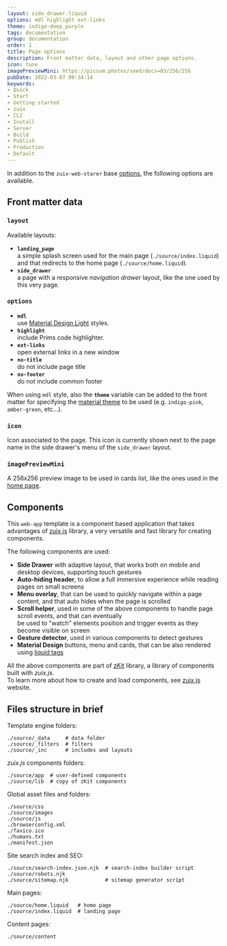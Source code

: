 ```yaml
---
layout: side_drawer.liquid
options: mdl highlight ext-links
theme: indigo-deep_purple
tags: documentation
group: documentation
order: 1
title: Page options
description: Front matter data, layout and other page options.
icon: tune
imagePreviewMini: https://picsum.photos/seed/docs=03/256/256
pubDate: 2022-03-07 09:34:14
keywords:
- Quick
- Start
- Getting started
- zuix
- CLI
- Install
- Server
- Build
- Publish
- Production
- Default
---
```


In addition to the `zuix-web-starer` base [options](https://zuixjs.github.io/zuix-web-starter/page-editing-and-options/), the following options are available. 

## Front matter data

### `layout`

Available layouts:
- **`landing_page`**  
  a simple splash screen used for the main page (`./source/index.liquid`) and that redirects to the home page (`./source/home.liquid`).
- **`side_drawer`**  
  a page with a responsive *navigation drawer* layout, like the one used by this very page.

### `options`

- **`mdl`**  
  use [Material Design Light](https://getmdl.io/components/index.html) styles.
- **`highlight`**  
  include Prims code highlighter.
- **`ext-links`**  
  open external links in a new window
- **`no-title`**  
  do not include page title
- **`no-footer`**  
  do not include common footer

When using `mdl` style, also the **`theme`** variable can be added to the front matter for specifying the [material theme](https://getmdl.io/customize/index.html) to be used
(e.g. `indigo-pink`, `amber-green`, etc...).

### `icon`

Icon associated to the page. This icon is currently shown next to the page name in the side drawer's menu of the `side_drawer` layout.

### `imagePreviewMini`

A 256x256 preview image to be used in cards list, like the ones used in the [home page](../../../home).


## Components

This `web-app` template is a component based application that takes advantages of [zuix.js](https://zuixjs.org) library, a very versatile and 
fast library for creating components.

The following components are used:
- **Side Drawer** with adaptive layout, that works both on mobile and desktop devices, supporting touch gestures
- **Auto-hiding header**, to allow a full immersive experience while reading pages on small screens
- **Menu overlay**, that can be used to quickly navigate within a page content, and that auto hides when the page is scrolled
- **Scroll helper**, used in some of the above components to handle page scroll events, and that can eventually  
be used to "watch" elements position and trigger events as they become visible on screen
- **Gesture detector**, used in various components to detect gestures 
- **Material Design** buttons, menu and cards, that can be also rendered using [liquid tags](../material-design-tags)

All the above components are part of [zKit](https://zuixjs.github.io/zkit/) library, a library of components built with *zuix.js*.  
To learn more about how to create and load components, see [zuix.js](https://zuixjs.org) website.


## Files structure in brief

Template engine folders:
```
./source/_data     # data folder
./source/_filters  # filters
./source/_inc      # includes and layouts
```

*zuix.js* components folders:
```
./source/app  # user-defined components
./source/lib  # copy of zKit components
```

Global asset files and folders:
```
./source/css
./source/images
./source/js
./browserconfig.xml
./favico.ico
./humans.txt
./manifest.json
```

Site search index and SEO:
```
./source/search-index.json.njk  # search-index builder script
./source/robots.njk
./source/sitemap.njk            # sitemap generator script
```

Main pages:
```
./source/home.liquid   # home page
./source/index.liquid  # landing page
```

Content pages:
```
./source/content
```
